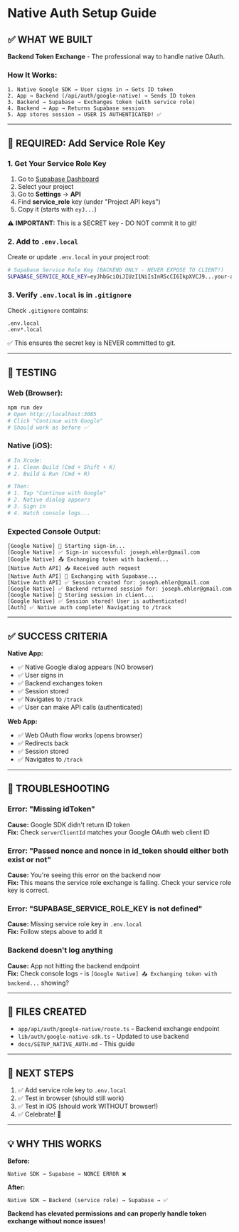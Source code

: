 # Native Auth Setup Guide

## ✅ WHAT WE BUILT

**Backend Token Exchange** - The professional way to handle native OAuth.

### **How It Works:**
```
1. Native Google SDK → User signs in → Gets ID token
2. App → Backend (/api/auth/google-native) → Sends ID token
3. Backend → Supabase → Exchanges token (with service role)
4. Backend → App → Returns Supabase session
5. App stores session → USER IS AUTHENTICATED! ✅
```

---

## 🔑 REQUIRED: Add Service Role Key

### **1. Get Your Service Role Key**

1. Go to [Supabase Dashboard](https://supabase.com/dashboard)
2. Select your project
3. Go to **Settings** → **API**
4. Find **service_role** key (under "Project API keys")
5. Copy it (starts with `eyJ...`)

⚠️ **IMPORTANT:** This is a SECRET key - DO NOT commit it to git!

### **2. Add to `.env.local`**

Create or update `.env.local` in your project root:

```bash
# Supabase Service Role Key (BACKEND ONLY - NEVER EXPOSE TO CLIENT!)
SUPABASE_SERVICE_ROLE_KEY=eyJhbGciOiJIUzI1NiIsInR5cCI6IkpXVCJ9...your-actual-key-here
```

### **3. Verify `.env.local` is in `.gitignore`**

Check `.gitignore` contains:
```
.env.local
.env*.local
```

✅ This ensures the secret key is NEVER committed to git.

---

## 🧪 TESTING

### **Web (Browser):**
```bash
npm run dev
# Open http://localhost:3005
# Click "Continue with Google"
# Should work as before ✅
```

### **Native (iOS):**
```bash
# In Xcode:
# 1. Clean Build (Cmd + Shift + K)
# 2. Build & Run (Cmd + R)

# Then:
# 1. Tap "Continue with Google"
# 2. Native dialog appears
# 3. Sign in
# 4. Watch console logs...
```

### **Expected Console Output:**
```
[Google Native] 🚀 Starting sign-in...
[Google Native] ✅ Sign-in successful: joseph.ehler@gmail.com
[Google Native] 📤 Exchanging token with backend...
[Native Auth API] 📥 Received auth request
[Native Auth API] 🔄 Exchanging with Supabase...
[Native Auth API] ✅ Session created for: joseph.ehler@gmail.com
[Google Native] ✅ Backend returned session for: joseph.ehler@gmail.com
[Google Native] 💾 Storing session in client...
[Google Native] ✅ Session stored! User is authenticated!
[Auth] ✅ Native auth complete! Navigating to /track
```

---

## ✅ SUCCESS CRITERIA

**Native App:**
- ✅ Native Google dialog appears (NO browser)
- ✅ User signs in
- ✅ Backend exchanges token
- ✅ Session stored
- ✅ Navigates to `/track`
- ✅ User can make API calls (authenticated)

**Web App:**
- ✅ Web OAuth flow works (opens browser)
- ✅ Redirects back
- ✅ Session stored
- ✅ Navigates to `/track`

---

## 🐛 TROUBLESHOOTING

### **Error: "Missing idToken"**
**Cause:** Google SDK didn't return ID token  
**Fix:** Check `serverClientId` matches your Google OAuth web client ID

### **Error: "Passed nonce and nonce in id_token should either both exist or not"**
**Cause:** You're seeing this error on the backend now  
**Fix:** This means the service role exchange is failing. Check your service role key is correct.

### **Error: "SUPABASE_SERVICE_ROLE_KEY is not defined"**
**Cause:** Missing service role key in `.env.local`  
**Fix:** Follow steps above to add it

### **Backend doesn't log anything**
**Cause:** App not hitting the backend endpoint  
**Fix:** Check console logs - is `[Google Native] 📤 Exchanging token with backend...` showing?

---

## 🚀 FILES CREATED

- `app/api/auth/google-native/route.ts` - Backend exchange endpoint
- `lib/auth/google-native-sdk.ts` - Updated to use backend
- `docs/SETUP_NATIVE_AUTH.md` - This guide

---

## 🎯 NEXT STEPS

1. ✅ Add service role key to `.env.local`
2. ✅ Test in browser (should still work)
3. ✅ Test in iOS (should work WITHOUT browser!)
4. ✅ Celebrate! 🎉

---

## 💡 WHY THIS WORKS

**Before:**
```
Native SDK → Supabase → NONCE ERROR ❌
```

**After:**
```
Native SDK → Backend (service role) → Supabase → ✅
```

**Backend has elevated permissions and can properly handle token exchange without nonce issues!**
